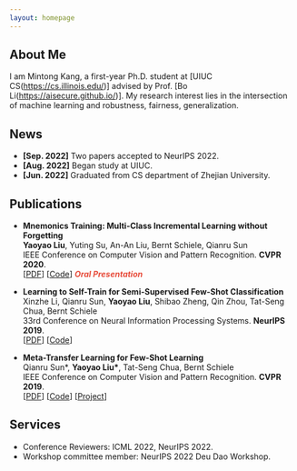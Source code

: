 ```yaml
---
layout: homepage
---
```


## About Me

I am Mintong Kang, a first-year Ph.D. student at [UIUC CS(https://cs.illinois.edu/)] advised by Prof. [Bo Li(https://aisecure.github.io/)].
My research interest lies in the intersection of machine learning and robustness, fairness, generalization.

<!-- ## Research Interests

- **Computer Vision:** image recognition, image generation, video captioning
- **Machine Learning:** meta-learning, incremental learning, transfer learning -->

## News

- **[Sep. 2022]** Two papers accepted to NeurIPS 2022.
- **[Aug. 2022]** Began study at UIUC.
- **[Jun. 2022]** Graduated from CS department of Zhejian University.

## Publications

- **Mnemonics Training: Multi-Class Incremental Learning without Forgetting**
  <br>
  **Yaoyao Liu**, Yuting Su, An-An Liu, Bernt Schiele, Qianru Sun
  <br>
  IEEE Conference on Computer Vision and Pattern Recognition. **CVPR 2020**.
  <br>
  [[PDF](https://arxiv.org/pdf/2002.10211.pdf)] [[Code](https://github.com/yaoyao-liu/mnemonics)] <strong><i style="color:#e74d3c">Oral Presentation</i></strong>

- **Learning to Self-Train for Semi-Supervised Few-Shot Classification**
  <br>
  Xinzhe Li, Qianru Sun, **Yaoyao Liu**, Shibao Zheng, Qin Zhou, Tat-Seng Chua, Bernt Schiele
  <br>
  33rd Conference on Neural Information Processing Systems. **NeurIPS 2019**.
  <br>
  [[PDF](http://papers.nips.cc/paper/9216-learning-to-self-train-for-semi-supervised-few-shot-classification.pdf)] [[Code](https://github.com/xinzheli1217/learning-to-self-train)]

- **Meta-Transfer Learning for Few-Shot Learning**
  <br>
  Qianru Sun\*, **Yaoyao Liu\***, Tat-Seng Chua, Bernt Schiele
  <br>
  IEEE Conference on Computer Vision and Pattern Recognition. **CVPR 2019**.
  <br>
  [[PDF](http://openaccess.thecvf.com/content_CVPR_2019/papers/Sun_Meta-Transfer_Learning_for_Few-Shot_Learning_CVPR_2019_paper.pdf)] [[Code](https://github.com/yaoyao-liu/meta-transfer-learning)] [[Project](https://mtl.yyliu.net/)]

## Services

- Conference Reviewers: ICML 2022, NeurIPS 2022.
- Workshop committee member: NeurIPS 2022 Deu Dao Workshop.
